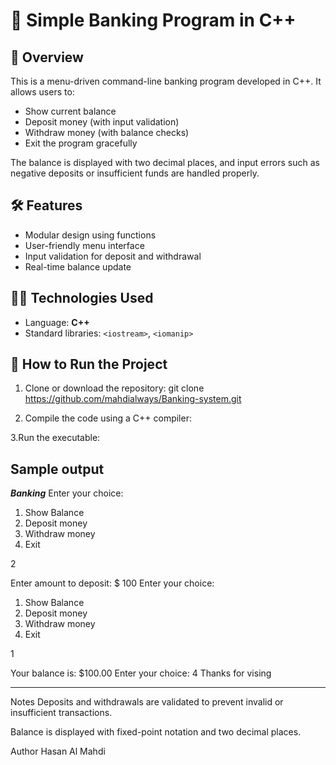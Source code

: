 # 🏦 Simple Banking Program in C++

## 📌 Overview

This is a menu-driven command-line banking program developed in C++. It allows users to:

- Show current balance
- Deposit money (with input validation)
- Withdraw money (with balance checks)
- Exit the program gracefully

The balance is displayed with two decimal places, and input errors such as negative deposits or insufficient funds are handled properly.

## 🛠 Features

- Modular design using functions
- User-friendly menu interface
- Input validation for deposit and withdrawal
- Real-time balance update

## 🧑‍💻 Technologies Used

- Language: **C++**
- Standard libraries: `<iostream>`, `<iomanip>`

## 🚀 How to Run the Project

1. Clone or download the repository:
git clone https://github.com/mahdialways/Banking-system.git

2. Compile the code using a C++ compiler:

3.Run the executable:



## Sample output
*************Banking*************
Enter your choice: 
1. Show Balance 
2. Deposit money 
3. Withdraw money 
4. Exit 

2

Enter amount to deposit: $ 
100
Enter your choice: 
1. Show Balance 
2. Deposit money 
3. Withdraw money 
4. Exit 

1

Your balance is: $100.00
Enter your choice: 
4
Thanks for vising 
********************************* 


Notes
Deposits and withdrawals are validated to prevent invalid or insufficient transactions.

Balance is displayed with fixed-point notation and two decimal places.

Author
Hasan Al Mahdi

